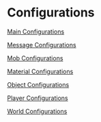 Configurations
==================

[Main Configurations](Configurations/Main.md)

[Message Configurations](Configurations/Messages.md)

[Mob Configurations](Configurations/Mobs.md)

[Material Configurations](Configurations/Materials.md)

[Object Configurations](Configurations/Objects.md)

[Player Configurations](Configurations/Player.md)

[World Configurations](Configurations/World.md)